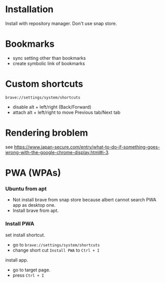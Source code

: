 # Installation

Install with repository manager. Don't use snap store.

# Bookmarks

- sync setting other than bookmarks
- create symbolic link of bookmarks

# Custom shortcuts

`brave://settings/system/shortcuts`

- disable alt + left/right (Back/Forward)
- attach alt + left/right to move Previous tab/Next tab

# Rendering broblem

see https://www.japan-secure.com/entry/what-to-do-if-something-goes-wrong-with-the-google-chrome-display.html#i-3.

# PWA (WPAs)

### Ubuntu from apt

- Not install brave from snap store because albert cannot search PWA app as desktop one.
- Install brave from apt.

### Install PWA

set install shortcut.

- go to `brave://settings/system/shortcuts`
- change short cut `Install PWA` to `Ctrl + I`

install app.

- go to target page.
- press `Ctrl + I`

